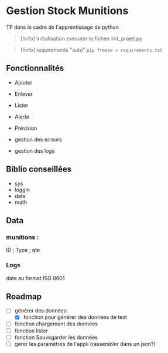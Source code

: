 # Gestion Stock Munitions

TP dans le cadre de l'apprentissage de python

>[!info] Initialisation
>exécuter le fichier init_projet.py

>[!info] requirements "auto"
>``pip freeze > requirements.txt``
## Fonctionnalités

- Ajouter
- Enlever
- Lister
- Alerte
- Prévision

- gestion des erreurs
- gestion des logs

## Biblio conseillées 

- sys
- loggin
- date
- math

## Data

### munitions : 
ID ; Type ; qte 
### Logs
  date au format ISO 8601


## Roadmap

- [ ] générer des données:
	- [x] fonction pour générer des données de test
- [ ] fonction chargement des données
- [ ] fonction lister
- [ ] fonction Sauvegarder les données
- [ ] gérer les paramètres de l'appli (rassembler dans un json?)